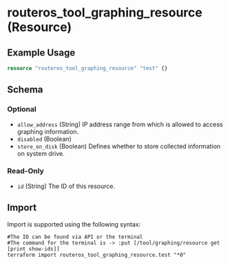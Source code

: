 # routeros_tool_graphing_resource (Resource)


## Example Usage
```terraform
resource "routeros_tool_graphing_resource" "test" {}
```

<!-- schema generated by tfplugindocs -->
## Schema

### Optional

- `allow_address` (String) IP address range from which is allowed to access graphing information.
- `disabled` (Boolean)
- `store_on_disk` (Boolean) Defines whether to store collected information on system drive.

### Read-Only

- `id` (String) The ID of this resource.

## Import
Import is supported using the following syntax:
```shell
#The ID can be found via API or the terminal
#The command for the terminal is -> :put [/tool/graphing/resource get [print show-ids]]
terraform import routeros_tool_graphing_resource.test "*0"
```
